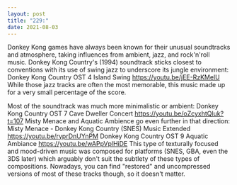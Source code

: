 ```yaml
---
layout: post
title: "229:"
date: 2021-08-03
---
```


Donkey Kong games have always been known for their unusual soundtracks and atmosphere, taking influences from ambient, jazz, and rock'n'roll music. Donkey Kong Country's (1994) soundtrack sticks closest to conventions with its use of swing jazz to underscore its jungle environment:
 Donkey Kong Country OST 4 Island Swing
https://youtu.be/jEE-RzKMelU 
While those jazz tracks are often the most memorable, this music made up for a very small percentage of the score.

Most of the soundtrack was much more minimalistic or ambient:
 Donkey Kong Country OST 7 Cave Dweller Concert
https://youtu.be/oZcyxhtQluk?t=107 
Misty Menace and Aquatic Ambience go even further in that direction:
 Misty Menace - Donkey Kong Country (SNES) Music Extended
https://youtu.be/ryprDnUYnPM
 Donkey Kong Country OST 9 Aquatic Ambiance
https://youtu.be/wAPpVplHiDE 
This type of texturally focused and mood-driven music was composed for platforms (SNES, GBA, even the 3DS later) which arguably don't suit the subtlety of these types of compositions. Nowadays, you can find "restored" and uncompressed versions of most of these tracks though, so it doesn't matter.


